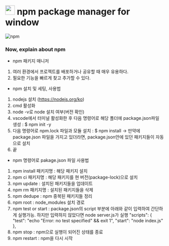 <h1><img src="https://em-content.zobj.net/thumbs/160/microsoft/319/star_2b50.png" height="30px"/> npm package manager for window</h1>

![npm](https://img.shields.io/badge/npm-efefef?style=for-the-badge&logo=npm&logoColor=f3212d)

<h3> Now, explain about npm </h3>

* npm 패키지 매니저
1. 여러 환경에서 프로젝트를 배포하거나 공유할 때 매우 유용하다.
2. 필요한 기능을 빠르게 찾고 추가할 수 있다.

* npm 설치 및 세팅, 사용법
1. nodejs 설치 (https://nodejs.org/ko)
2. cmd 활성화
3. node -v로 node 설치 여부(버전 확인)
4. vscode에서 터미널 활성화한 후 다음 명령어로 해당 폴더에 package.json파일 생성 : $ npm init -y
5. 다음 명령어로 npm.lock 파일과 모듈 설치 : $ npm install
-> 만약에 package.json 파일을 가지고 있더라면, package.json안에 있던 패키지들이 자동으로 설치
6. 끝

* npm 명령어로 pakage.json 파일 사용법
1. npm install 패키지명 : 해당 패키지 설치
2. npm ci 패키지명 : 해당 패키지를 현 버전(package-lock)으로 설치
3. npm update : 설치된 패키지들을 업데이트
4. npm rm 패키지명 : 설치된 패키지들을 삭제
5. npm dedupe : npm 중복된 패키지들 정리
6. npm root : node_modules 설치 경로
7. npm test or start : package.json의 script 부분에 아래와 같이 입력하여 간단하게 실행가능. 하지만 입력하지 않았다면 node server.js가 실행
    "scripts": {
        "test": "echo \"Error: no test specified\" && exit 1",
        "start": "node index.js"
    },
8. npm stop : npm으로 실행이 되어진 상태를 종료
9. npm restart : npm을 다시 시작
